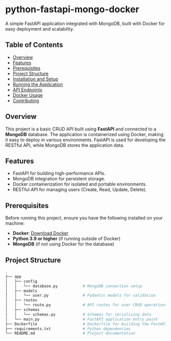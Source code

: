 # python-fastapi-mongo-docker

A simple FastAPI application integrated with MongoDB, built with Docker for easy deployment and scalability.

## Table of Contents
- [Overview](#overview)
- [Features](#features)
- [Prerequisites](#prerequisites)
- [Project Structure](#project-structure)
- [Installation and Setup](#installation-and-setup)
- [Running the Application](#running-the-application)
- [API Endpoints](#api-endpoints)
- [Docker Usage](#docker-usage)
- [Contributing](#contributing)

## Overview
This project is a basic CRUD API built using **FastAPI** and connected to a **MongoDB** database. The application is containerized using Docker, making it easy to deploy in various environments. FastAPI is used for developing the RESTful API, while MongoDB stores the application data.

## Features
- FastAPI for building high-performance APIs.
- MongoDB integration for persistent storage.
- Docker containerization for isolated and portable environments.
- RESTful API for managing users (Create, Read, Update, Delete).

## Prerequisites
Before running this project, ensure you have the following installed on your machine:
- **Docker**: [Download Docker](https://docs.docker.com/get-docker/)
- **Python 3.9 or higher** (if running outside of Docker)
- **MongoDB** (if not using Docker for the database)

## Project Structure
```bash
.
├── app
│   ├── config
│   │   └── database.py           # MongoDB connection setup
│   ├── models
│   │   └── user.py               # Pydantic models for validation
│   ├── routes
│   │   └── route.py              # API routes for user CRUD operations
│   ├── schemas
│   │   └── schemas.py            # Schemas for serializing data
│   └── main.py                   # FastAPI application entry point
├── Dockerfile                    # Dockerfile for building the FastAPI app
├── requirements.txt              # Python dependencies
└── README.md                     # Project documentation
